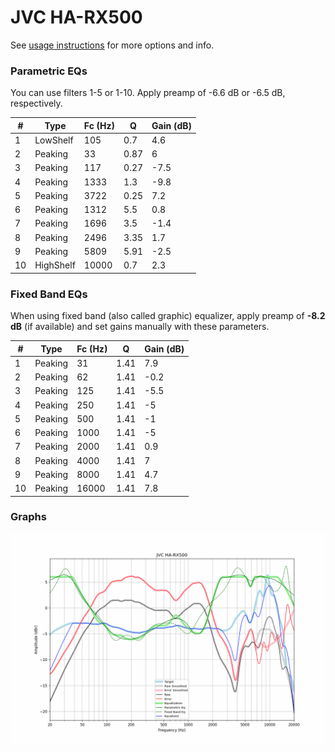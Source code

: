 # JVC HA-RX500
See [usage instructions](https://github.com/jaakkopasanen/AutoEq#usage) for more options and info.

### Parametric EQs
You can use filters 1-5 or 1-10. Apply preamp of -6.6 dB or -6.5 dB, respectively.

|   # | Type      |   Fc (Hz) |    Q |   Gain (dB) |
|-----|-----------|-----------|------|-------------|
|   1 | LowShelf  |       105 | 0.7  |         4.6 |
|   2 | Peaking   |        33 | 0.87 |         6   |
|   3 | Peaking   |       117 | 0.27 |        -7.5 |
|   4 | Peaking   |      1333 | 1.3  |        -9.8 |
|   5 | Peaking   |      3722 | 0.25 |         7.2 |
|   6 | Peaking   |      1312 | 5.5  |         0.8 |
|   7 | Peaking   |      1696 | 3.5  |        -1.4 |
|   8 | Peaking   |      2496 | 3.35 |         1.7 |
|   9 | Peaking   |      5809 | 5.91 |        -2.5 |
|  10 | HighShelf |     10000 | 0.7  |         2.3 |

### Fixed Band EQs
When using fixed band (also called graphic) equalizer, apply preamp of **-8.2 dB** (if available) and set gains manually with these parameters.

|   # | Type    |   Fc (Hz) |    Q |   Gain (dB) |
|-----|---------|-----------|------|-------------|
|   1 | Peaking |        31 | 1.41 |         7.9 |
|   2 | Peaking |        62 | 1.41 |        -0.2 |
|   3 | Peaking |       125 | 1.41 |        -5.5 |
|   4 | Peaking |       250 | 1.41 |        -5   |
|   5 | Peaking |       500 | 1.41 |        -1   |
|   6 | Peaking |      1000 | 1.41 |        -5   |
|   7 | Peaking |      2000 | 1.41 |         0.9 |
|   8 | Peaking |      4000 | 1.41 |         7   |
|   9 | Peaking |      8000 | 1.41 |         4.7 |
|  10 | Peaking |     16000 | 1.41 |         7.8 |

### Graphs
![](./JVC%20HA-RX500.png)
